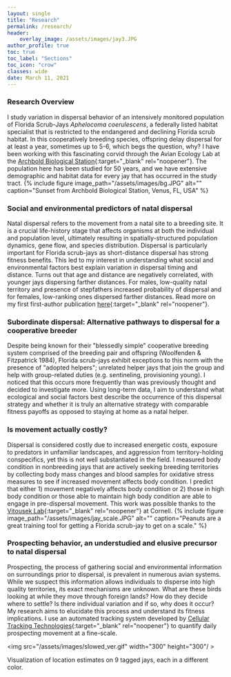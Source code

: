 ```yaml
---
layout: single
title: "Research"
permalink: /research/
header:
    overlay_image: /assets/images/jay3.JPG
author_profile: true
toc: true
toc_label: "Sections"
toc_icon: "crow"
classes: wide
date: March 11, 2021
---
```


### Research Overview

I study variation in dispersal behavior of an intensively monitored population of Florida Scrub-Jays *Aphelocoma coerulescens*, a federally listed habitat specialist that is restricted to the endangered and declining Florida scrub habitat. In this cooperatively breeding species, offspring delay dispersal for at least a year, sometimes up to 5-6, which begs the question, why? I have been working with this fascinating corvid through the Avian Ecology Lab at the [Archbold Biological Station](https://www.archbold-station.org/){:target="_blank" rel="noopener"}. The population here has been studied for 50 years, and we have extensive demographic and habitat data for every jay that has occurred in the study tract.
{% include figure image_path="/assets/images/bg.JPG" alt="" caption="Sunset from Archbold Biological Station, Venus, FL, USA" %}

### Social and environmental predictors of natal dispersal

Natal dispersal refers to the movement from a natal site to a breeding site. It is a crucial life-history stage that affects organisms at both the individual and population level, ultimately resulting in spatially-structured population dynamics, gene flow, and species distribution. Dispersal is particularly important for Florida scrub-jays as short-distance dispersal has strong fitness benefits. This led to my interest in understanding what social and environmental factors best explain variation in dispersal timing and distance. Turns out that age and distance are negatively correlated, with younger jays dispersing farther distances. For males, low-quality natal territory and presence of stepfathers increased probability of dispersal and for females, low-ranking ones dispersed farther distances. Read more on my first first-author publication [here](https://academic.oup.com/beheco/article/31/3/692/5760756){:target="_blank" rel="noopener"}.


### Subordinate dispersal: Alternative pathways to dispersal for a cooperative breeder

Despite being known for their "blessedly simple" cooperative breeding system comprised of the breeding pair and offspring (Woolfenden & Fitzpatrick 1984), Florida scrub-jays exhibit exceptions to this norm with the presence of "adopted helpers"; unrelated helper jays that join the group and help with group-related duties (e.g. sentineling, provisioning young). I noticed that this occurs more frequently than was previously thought and decided to investigate more. Using long-term data, I aim to understand what ecological and social factors best describe the occurrence of this dispersal strategy and whether it is truly an alternative strategy with comparable fitness payoffs as opposed to staying at home as a natal helper. 



### Is movement actually costly? 

Dispersal is considered costly due to increased energetic costs, exposure to predators in unfamiliar landscapes, and aggression from territory-holding conspecifics, yet this is not well substantiated in the field. I measured body condition in nonbreeding jays that are actively seeking breeding territories by collecting body mass changes and blood samples for oxidative stress measures to see if increased movement affects body condition. I predict that either 1) movement negatively affects body condition or 2) those in high body condition or those able to maintain high body condition are able to engage in pre-dispersal movement. This work was possible thanks to the [Vitousek Lab](https://vitousek.weebly.com/){:target="_blank" rel="noopener"} at Cornell. 
{% include figure image_path="/assets/images/jay_scale.JPG" alt="" caption="Peanuts are a great training tool for getting a Florida scrub-jay to get on a scale." %}


### Prospecting behavior, an understudied and elusive precursor to natal dispersal
Prospecting, the process of gathering social and environmental information on surroundings prior to dispersal, is prevalent in numerous avian systems. While we suspect this information allows individuals to disperse into high quality territories, its exact mechanisms are unknown. What are these birds looking at while they move through foreign lands? How do they decide where to settle? Is there individual variation and if so, why does it occur? My research aims to elucidate this process and understand its fitness implications. I use an automated tracking system developed by [Cellular Tracking Technologies](https://celltracktech.com/){:target="_blank" rel="noopener"} to quantify daily prospecting movement at a fine-scale. 


 <img src="/assets/images/slowed_ver.gif" width="300" height="300"/ >
 <figcaption>Visualization of location estimates on 9 tagged jays, each in a different color.</figcaption>

